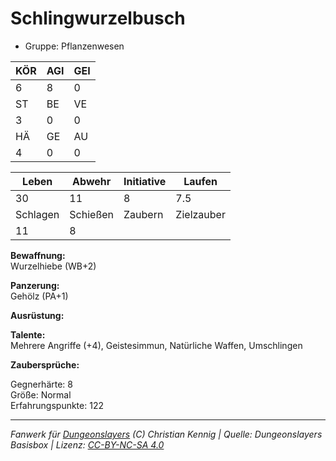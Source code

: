 # Schlingwurzelbusch  
- Gruppe: Pflanzenwesen  

| KÖR | AGI | GEI |  
| --- | --- | --- |  
| 6   | 8   | 0   |
| ST  | BE  | VE  |  
| 3   | 0   | 0   |
| HÄ  | GE  | AU  |  
| 4   | 0   | 0   |


| Leben    | Abwehr   | Initiative | Laufen     |
| -------- | -------- | ---------- | ---------- |
| 30       | 11       | 8          | 7.5        |
| Schlagen | Schießen | Zaubern    | Zielzauber |
| 11       | 8        |            |            |

**Bewaffnung:**  
Wurzelhiebe (WB+2)

**Panzerung:**  
Gehölz (PA+1)

**Ausrüstung:**  


**Talente:**  
Mehrere Angriffe (+4), Geistesimmun, Natürliche Waffen, Umschlingen

**Zaubersprüche:**  


Gegnerhärte: 8  
Größe: Normal  
Erfahrungspunkte: 122  



___
*Fanwerk für [Dungeonslayers](https://www.dungeonslayers.net/) (C) Christian Kennig | Quelle: Dungeonslayers Basisbox | Lizenz: [CC-BY-NC-SA 4.0](https://creativecommons.org/licenses/by-nc-sa/4.0/deed.de)*